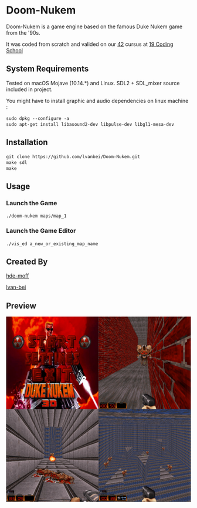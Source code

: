 # Doom-Nukem

Doom-Nukem is a game engine based on the famous Duke Nukem game from the '90s.

It was coded from scratch and valided on our [42](https://www.42.fr/) cursus at [19 Coding School](https://www.s19.be/)

## System Requirements

Tested on macOS Mojave (10.14.*) and Linux. SDL2 + SDL_mixer source included in project.

You might have to install graphic and audio dependencies on linux machine : 

```shell
sudo dpkg --configure -a
sudo apt-get install libasound2-dev libpulse-dev libgl1-mesa-dev
```

## Installation

```shell
git clone https://github.com/lvanbei/Doom-Nukem.git
make sdl
make
```

## Usage

### Launch the Game
```shell
./doom-nukem maps/map_1
```

### Launch the Game Editor
```shell
./vis_ed a_new_or_existing_map_name
```

## Created By
[hde-moff](https://www.linkedin.com/in/henri-de-moffarts-862bb5164)

[lvan-bei](https://www.linkedin.com/in/lvanbei)

## Preview

![alt text](https://github.com/lvanbei/Doom-Nukem/blob/master/README_img/doom_github_preview.jpg "img1")
